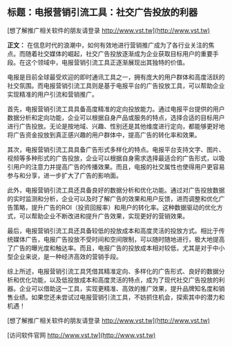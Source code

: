 ## **标题：电报营销引流工具：社交广告投放的利器**

[想了解推广相关软件的朋友请登录 http://www.vst.tw](http://www.vst.tw)

**正文：**
在信息时代的浪潮中，如何有效地进行营销推广成为了各行业关注的焦点。而随着社交媒体的崛起，社交广告投放逐渐成为企业获取目标用户的重要手段。在这个领域中，电报营销引流工具正逐渐展现出其独特的价值。

电报是目前全球最受欢迎的即时通讯工具之一，拥有庞大的用户群体和高度活跃的社交氛围。而电报营销引流工具则是基于电报平台的广告投放工具，可以帮助企业实现精准的用户引流和营销推广。

首先，电报营销引流工具具备高度精准的定向投放能力。通过电报平台提供的用户数据分析和定向功能，企业可以根据自身产品或服务的特点，选择合适的目标用户进行广告投放。无论是按地域、兴趣、性别还是其他维度进行定向，都能够更好地将广告资金投放到真正感兴趣的用户群体中，提高广告的转化率和效果。

其次，电报营销引流工具具备广告形式多样化的特点。电报平台支持文字、图片、视频等多种形式的广告投放，企业可以根据自身需求选择最适合的广告形式，以吸引用户的注意力并提高广告的传播效果。而且，电报的社交属性也使得用户更容易参与和分享，进一步扩大了广告的影响面。

此外，电报营销引流工具还具备良好的数据分析和优化功能。通过对广告投放数据的实时监测和分析，企业可以及时了解广告的效果和用户反馈，进而调整和优化广告策略，提升广告的ROI（投资回报率）和用户的转化率。这种数据驱动的优化方式，可以帮助企业不断改进和提升广告效果，实现更好的营销效果。

最后，电报营销引流工具还具备较低的投放成本和高度灵活的投放方式。相比于传统媒体广告，电报广告投放不受时间和空间限制，可以随时随地进行，极大地提高了广告的曝光度和触达率。而且，电报广告的投放成本相对较低，尤其是对于中小型企业来说，是一种经济高效的营销手段。

综上所述，电报营销引流工具凭借其精准定向、多样化的广告形式、良好的数据分析和优化功能，以及低投放成本和高度灵活的特点，成为了现代社交广告投放的利器。企业可以借助这一工具，实现更精准、高效的推广效果，提升品牌知名度和销售业绩。如果您还未尝试过电报营销引流工具，不妨抓住机会，探索其中的潜力和机遇！

[想了解推广相关软件的朋友请登录 http://www.vst.tw](http://www.vst.tw)


[访问软件官网 http://www.vst.tw](http://www.vst.tw)
